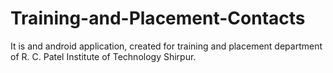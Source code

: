 # Training-and-Placement-Contacts

It is and android application, created for training and placement department of R. C. Patel Institute of Technology Shirpur.
